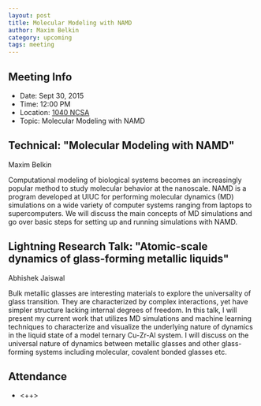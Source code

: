 ```yaml
---
layout: post
title: Molecular Modeling with NAMD
author: Maxim Belkin
category: upcoming
tags: meeting 
---
```


## Meeting Info

* Date: Sept 30, 2015
* Time: 12:00 PM
* Location: [1040 NCSA][ncsa_map]
* Topic: Molecular Modeling with NAMD

## Technical: "Molecular Modeling with NAMD"
Maxim Belkin

Computational modeling of biological systems becomes an increasingly popular method to study molecular behavior at the nanoscale. NAMD is a program developed at UIUC for performing molecular dynamics (MD) simulations on a wide variety of computer systems ranging from laptops to supercomputers. We will discuss the main concepts of MD simulations and go over basic steps for setting up and running simulations with NAMD.


## Lightning Research Talk: "Atomic-scale dynamics of glass-forming metallic liquids"
Abhishek Jaiswal

Bulk metallic glasses are interesting materials to explore the universality of glass transition. They are characterized by complex interactions, yet have simpler structure lacking internal degrees of freedom. In this talk, I will present my current work that utilizes MD simulations and machine learning techniques to characterize and visualize the underlying nature of dynamics in the liquid state of a model ternary Cu-Zr-Al system. I will discuss on the universal nature of dynamics between metallic glasses and other glass-forming systems including molecular, covalent bonded glasses etc.


## Attendance

- <++>


[ncsa_map]: http://illinois.edu/map/view?skinId=0&ACTION=MAP&buildingId=564
